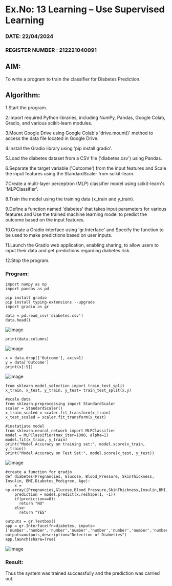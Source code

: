 # Ex.No: 13 Learning – Use Supervised Learning  

### DATE: 22/04/2024            

### REGISTER NUMBER : 212221040091

## AIM: 

To write a program to train the classifier for Diabetes Prediction.

##  Algorithm:

1.Start the program.

2.Import required Python libraries, including NumPy, Pandas, Google Colab, Gradio, and various scikit-learn modules.

3.Mount Google Drive using Google Colab's 'drive.mount()' method to access the data file located in Google Drive.

4.Install the Gradio library using 'pip install gradio'.

5.Load the diabetes dataset from a CSV file ('diabetes.csv') using Pandas.

6.Separate the target variable ('Outcome') from the input features and Scale the input features using the StandardScaler from scikit-learn.

7.Create a multi-layer perceptron (MLP) classifier model using scikit-learn's 'MLPClassifier'.

8.Train the model using the training data (x_train and y_train).

9.Define a function named 'diabetes' that takes input parameters for various features and Use the trained machine learning model to predict the outcome based on the input features.

10.Create a Gradio interface using 'gr.Interface' and Specify the function to be used to make predictions based on user inputs.

11.Launch the Gradio web application, enabling sharing, to allow users to input their data and get predictions regarding diabetes risk.

12.Stop the program.

### Program:
```
import numpy as np
import pandas as pd

pip install gradio
pip install typing-extensions --upgrade
import gradio as gr
```
```
data = pd.read_csv('diabetes.csv')
data.head()
```
![image](https://github.com/Anbuselvan04/AI_Lab_2023-24/assets/119410896/5769c7ba-260a-4d47-afec-c633efa6495e)

```
print(data.columns)
```
![image](https://github.com/Anbuselvan04/AI_Lab_2023-24/assets/119410896/f88d9a32-d0e2-4ee1-bd4b-9470debd021d)

```
x = data.drop(['Outcome'], axis=1)
y = data['Outcome']
print(x[:5])
```
![image](https://github.com/Anbuselvan04/AI_Lab_2023-24/assets/119410896/ff7ae4f8-6619-4d57-b3e2-c8fa3d67cb84)

```
from sklearn.model_selection import train_test_split
x_train, x_test, y_train, y_test= train_test_split(x,y)

#scale data
from sklearn.preprocessing import StandardScaler
scaler = StandardScaler()
x_train_scaled = scaler.fit_transform(x_train)
x_test_scaled = scaler.fit_transform(x_test)

#instatiate model
from sklearn.neural_network import MLPClassifier
model = MLPClassifier(max_iter=1000, alpha=1)
model.fit(x_train, y_train)
print("Model Accuracy on training set:", model.score(x_train, y_train))
print("Model Accuracy on Test Set:", model.score(x_test, y_test))
```
![image](https://github.com/Anbuselvan04/AI_Lab_2023-24/assets/119410896/60bcd502-3df1-411b-8063-29f5352cede5)

```
#create a function for gradio
def diabetes(Pregnancies, Glucose, Blood_Pressure, SkinThickness, Insulin, BMI,Diabetes_Pedigree, Age):
    x = np.array([Pregnancies,Glucose,Blood_Pressure,SkinThickness,Insulin,BMI,Diabetes_Pedigree,Age])
    prediction = model.predict(x.reshape(1, -1))
    if(prediction==0):
      return "NO"
    else:
      return "YES"

outputs = gr.Textbox()
app = gr.Interface(fn=diabetes, inputs=['number','number','number','number','number','number','number','number'], outputs=outputs,description="Detection of Diabeties")
app.launch(share=True)
```
![image](https://github.com/Anbuselvan04/AI_Lab_2023-24/assets/119410896/c097c01b-6e4c-4643-8a22-965fa22caee7)

### Result:
Thus the system was trained successfully and the prediction was carried out.
